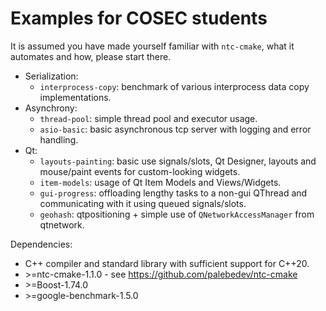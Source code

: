Examples for COSEC students
===========================

It is assumed you have made yourself familiar with `ntc-cmake`, what it automates and how, please start there.

- Serialization:
  - `interprocess-copy`: benchmark of various interprocess data copy implementations.
- Asynchrony:
  - `thread-pool`: simple thread pool and executor usage.
  - `asio-basic`: basic asynchronous tcp server with logging and error handling.
- Qt:
  - `layouts-painting`: basic use signals/slots, Qt Designer, layouts and mouse/paint events for custom-looking widgets.
  - `item-models`: usage of Qt Item Models and Views/Widgets.
  - `gui-progress`: offloading lengthy tasks to a non-gui QThread and communicating with it using queued signals/slots.
  - `geohash`: qtpositioning + simple use of `QNetworkAccessManager` from qtnetwork.

Dependencies:
- C++ compiler and standard library with sufficient support for C++20.
- \>=ntc-cmake-1.1.0 - see https://github.com/palebedev/ntc-cmake
- \>=Boost-1.74.0
- \>=google-benchmark-1.5.0
